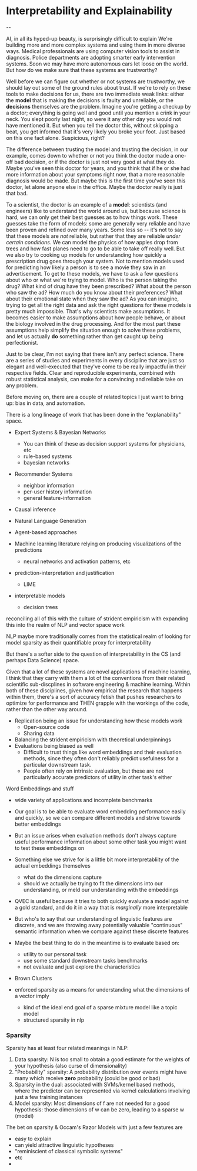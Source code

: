 # Interpretability and Explainability
--

AI, in all its hyped-up beauty, is surprisingly difficult to explain We're building more and more complex systems and using them in more diverse ways. Medical professionals are using computer vision tools to assist in diagnosis. Police departments are adopting smarter early intervention systems. Soon we may have more autonomous cars let loose on the world. But how do we make sure that these systems are trustworthy? 

Well before we can figure out whether or not systems are trustworthy, we should lay out some of the ground rules about trust. If we're to rely on these tools to make decisions for us, there are two immediate weak links: either the **model** that is making the decisions is faulty and unreliable, or the **decisions** themselves are the problem. Imagine you're getting a checkup by a doctor; everything is going well and good until you mention a crink in your neck. You slept poorly last night, so were it any other day you would not have mentioned it. But when you tell the doctor this, without skipping a beat, you get informed that it's very likely you broke your foot. Just based on this one fact alone. Suspicious, right? 

The difference between trusting the model and trusting the decision, in our example, comes down to whether or not you think the doctor made a one-off bad decision, or if the doctor is just not very good at what they do. Maybe you've seen this doctor for years, and you think that if he or she had more information about your symptoms right now, that a more reasonable diagnosis would be made. But maybe this is the first time you've seen this doctor, let alone anyone else in the office. Maybe the doctor really is just that bad. 

To a scientist, the doctor is an example of a **model**: scientists (and engineers) like to understand the world around us, but because science is hard, we can only get their best guesses as to how things work. These guesses take the form of models: some are generally very reliable and have been proven and refined over many years. Some less so -- it's not to say that these models are *not* reliable, but rather that they are reliable *under certain conditions*. We can model the physics of how apples drop from trees and how fast planes need to go to be able to take off really well. But we also try to cooking up models for understanding how quickly a prescription drug goes through your system. Not to mention models used for predicting how likely a person is to see a movie they saw in an advertisement. To get to these models, we have to ask a few questions about who or what we're trying to model. Who is the person taking the drug? What kind of drug have they been prescribed? What about the person who saw the ad? How much do you know about their preferences? What about their emotional state when they saw the ad? As you can imagine, trying to get all the right data and ask the right questions for these models is pretty much impossible. That's why scientists make assumptions. It becomes easier to make assumptions about how people behave, or about the biology involved in the drug processing. And for the most part these assumptions help simplify the situation enough to solve these problems, and let us actually **do** something rather than get caught up being perfectionist. 

Just to be clear, I'm not saying that there isn't any perfect science. There are a series of studies and experiments in every discipline that are just so elegant and well-executed that they've come to be really impactful in their respective fields. Clear and reproducible experiments, combined with robust statistical analysis, can make for a convincing and reliable take on any problem. 

Before moving on, there are a couple of related topics I just want to bring up: bias in data, and automation. 




There is a long lineage of work that has been done in the "explanability" space. 
* Expert Systems & Bayesian Networks
    * You can think of these as decision support systems for physicians, etc
    * rule-based systems 
    * bayesian networks
* Recommender Systems
    * neighbor information
    * per-user history information
    * general feature-information
* Causal inference
* Natural Language Generation
* Agent-based approaches

* Machine learning literature relying on producing visualizations of the predictions 
	* neural networks and activation patterns, etc
* prediction-interpretation and justification
    * LIME
* interpretable models 
    * decision trees

reconciling all of this with the culture of strident empiricism with
expanding this into the realm of NLP and vector space work

NLP maybe more traditionally comes from the statistical realm of looking for model sparsity as their quantifiable proxy for interpretability

But there's a softer side to the question of interpretability in the CS (and perhaps Data Science) space. 

Given that a lot of these systems are novel applications of machine learning, I think that they carry with them a lot of the conventions from their related scientific sub-discplines in software engineering & machine learning. Within both of these disciplines, given how empirical the research that happens within them, there's a sort of accuracy fetish that pushes researchers to optimize for performance and THEN grapple with the workings of the code, rather than the other way around.

* Replication being an issue for understanding how these models work
    * Open-source code
    * Sharing data
* Balancing the strident empiricism with theoretical underpinnings
* Evaluations being biased as well
    * Difficult to trust things like word embeddings and their evaluation methods, since they often don't reliably predict usefulness for a particular downstream task. 
    * People often rely on intrinsic evaluation, but these are not particularly accurate predictors of utility in other task's either



Word Embeddings and stuff
* wide variety of applications and incomplete benchmarks
* Our goal is to be able to evaluate word embedding performance easily and quickly, so we can compare different models and strive towards better embeddings
* But an issue arises when evaluation methods don't always capture useful performance information about some other task you might want to test these embeddings on
* Something else we strive for is a little bit more interpretabliity of the actual embeddings themselves
     * what do the dimensions capture
     * should we actually be trying to fit the dimensions into our understanding, or meld our understanding with the embeddings

* QVEC is useful because it tries to both quickly evaluate a model against a gold standard, and do it in a way that is *marginally* more interpretable

* But who's to say that our understanding of linguistic features are discrete, and we are throwing away potentially valuable "continuous" semantic information when we compare against these discrete features

* Maybe the best thing to do in the meantime is to evaluate based on:
    * utility to our personal task
    *  use some standard downstream tasks benchmarks 
    *  not evaluate and just explore the characteristics


* Brown Clusters
* enforced sparsity as a means for understanding what the dimensions of a vector imply 
    * kind of the ideal end goal of a sparse mixture model like a topic model
    * structured sparsity in nlp


### Sparsity

Sparsity has at least four related meanings in NLP:
1) Data sparsity: N is too small to obtain a good estimate for the weights of your hypothesis (also curse of dimensionality)
2) "Probability" sparsity: A probability distribution over events might have many which receive **zero** probability (could be good or bad)
3) Sparsity in the dual: associated with SVMs/kernel based methods, where the predictor can be represented via kernel calculations involving just a few training instances
4) Model sparsity: Most dimensions of f are not needed for a good hypothesis: those dimensions of w can be zero, leading to a sparse w (model)


The bet on sparsity & Occam's Razor
Models with just a few features are
* easy to explain
* can yield attractive linguistic hypotheses
* "reminiscient of classical symbolic systems"
* etc
* 



  